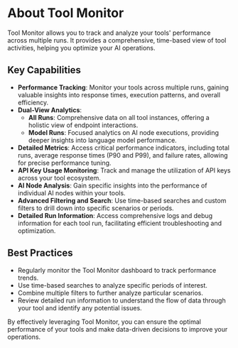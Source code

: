  
# About Tool Monitor

 Tool Monitor allows you to track and analyze your tools' performance across multiple runs. It provides a comprehensive, time-based view of tool activities, helping you optimize your AI operations.

## Key Capabilities

* **Performance Tracking**: Monitor your tools across multiple runs, gaining valuable insights into response times, execution patterns, and overall efficiency.
* **Dual-View Analytics**:
    *  **All Runs**: Comprehensive data on all tool instances, offering a holistic view of endpoint interactions.
    *  **Model Runs**: Focused analytics on AI node executions, providing deeper insights into language model performance.
*  **Detailed Metrics**: Access critical performance indicators, including total runs, average response times (P90 and P99), and failure rates, allowing for precise performance tuning.
*  **API Key Usage Monitoring**: Track and manage the utilization of API keys across your tool ecosystem.
*  **AI Node Analysis**: Gain specific insights into the performance of individual AI nodes within your tools.
*  **Advanced Filtering and Search**: Use time-based searches and custom filters to drill down into specific scenarios or periods.
*  **Detailed Run Information**: Access comprehensive logs and debug information for each tool run, facilitating efficient troubleshooting and optimization.

## Best Practices

* Regularly monitor the Tool Monitor dashboard to track performance trends.
* Use time-based searches to analyze specific periods of interest.
* Combine multiple filters to further analyze particular scenarios.
* Review detailed run information to understand the flow of data through your tool and identify any potential issues.

By effectively leveraging Tool Monitor, you can ensure the optimal performance of your tools and make data-driven decisions to improve your operations.